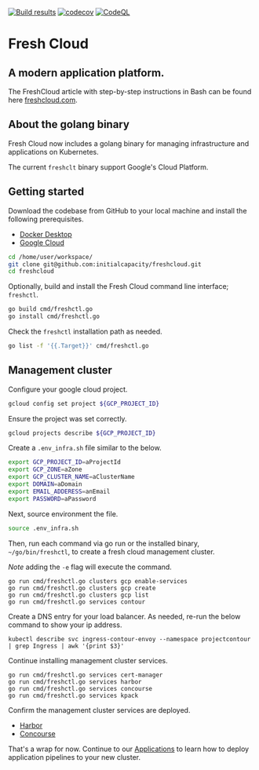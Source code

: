 [![Build results](https://github.com/initialcapacity/freshcloud/workflows/build/badge.svg)](https://github.com/initialcapacity/freshcloud/actions)
[![codecov](https://codecov.io/gh/initialcapacity/freshcloud/branch/main/graph/badge.svg)](https://codecov.io/gh/initialcapacity/freshcloud)
[![CodeQL](https://github.com/initialcapacity/freshcloud/actions/workflows/codeql.yml/badge.svg)](https://github.com/initialcapacity/freshcloud/actions/workflows/codeql.yml)

# Fresh Cloud

## A modern application platform.

The FreshCloud article with step-by-step instructions in Bash can be found here [freshcloud.com](https://www.freshcloud.com).

## About the golang binary

Fresh Cloud now includes a golang binary for managing infrastructure and applications on Kubernetes.

The current `freshclt` binary support Google's Cloud Platform.

## Getting started

Download the codebase from GitHub to your local machine and install the following prerequisites.

* [Docker Desktop](https://www.docker.com/products/docker-desktop)
* [Google Cloud](https://cloud.google.com/sdk)

```bash
cd /home/user/workspace/
git clone git@github.com:initialcapacity/freshcloud.git
cd freshcloud
```

Optionally, build and install the Fresh Cloud command line interface; `freshctl`.

```bash
go build cmd/freshctl.go
go install cmd/freshctl.go
```

Check the `freshctl` installation path as needed.

```bash
go list -f '{{.Target}}' cmd/freshctl.go
```

## Management cluster

Configure your google cloud project.

```bash
gcloud config set project ${GCP_PROJECT_ID}
```

Ensure the project was set correctly.

```bash
gcloud projects describe ${GCP_PROJECT_ID}
```

Create a `.env_infra.sh` file similar to the below.

```bash
export GCP_PROJECT_ID=aProjectId
export GCP_ZONE=aZone
export GCP_CLUSTER_NAME=aClusterName
export DOMAIN=aDomain
export EMAIL_ADDERESS=anEmail
export PASSWORD=aPassword
```

Next, source environment the file.

```bash
source .env_infra.sh
```

Then, run each command via go run or the installed binary, `~/go/bin/freshctl`, to create a fresh cloud management cluster.

_Note_ adding the `-e` flag will execute the command.

```base
go run cmd/freshctl.go clusters gcp enable-services
go run cmd/freshctl.go clusters gcp create
go run cmd/freshctl.go clusters gcp list
go run cmd/freshctl.go services contour
```

Create a DNS entry for your load balancer. As needed, re-run the below command to show your ip address.

```base
kubectl describe svc ingress-contour-envoy --namespace projectcontour | grep Ingress | awk '{print $3}'
```

Continue installing management cluster services.

```base
go run cmd/freshctl.go services cert-manager
go run cmd/freshctl.go services harbor
go run cmd/freshctl.go services concourse
go run cmd/freshctl.go services kpack
```

Confirm the management cluster services are deployed.
* [Harbor](https://registry.{your-domain})
* [Concourse](https://ci.{your-domain})

That's a wrap for now.
Continue to our [Applications](README_APPS.md) to learn how to deploy application pipelines to your new cluster.
